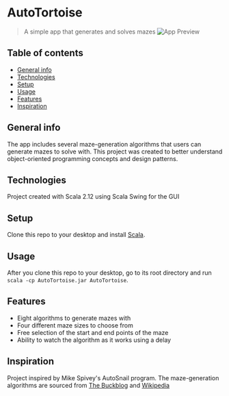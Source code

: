 # AutoTortoise
> A simple app that generates and solves mazes
![App Preview](https://i.imgur.com/JzhCNXE.png)

## Table of contents
* [General info](#general-info)
* [Technologies](#technologies)
* [Setup](#setup)
* [Usage](#usage)
* [Features](#features)
* [Inspiration](#inspiration)

## General info
The app includes several maze-generation algorithms that users can generate mazes to solve with. This project was created to better understand object-oriented programming concepts and design patterns.

## Technologies
Project created with Scala 2.12 using Scala Swing for the GUI

## Setup
Clone this repo to your desktop and install [Scala](https://www.scala-lang.org/download/).

## Usage
After you clone this repo to your desktop, go to its root directory and run `scala -cp AutoTortoise.jar AutoTortoise`.

## Features
* Eight algorithms to generate mazes with
* Four different maze sizes to choose from
* Free selection of the start and end points of the maze
* Ability to watch the algorithm as it works using a delay

## Inspiration
Project inspired by Mike Spivey's AutoSnail program. The maze-generation algorithms are sourced from [The Buckblog](http://weblog.jamisbuck.org/2011/2/7/maze-generation-algorithm-recap) and [Wikipedia](https://en.wikipedia.org/wiki/Maze_generation_algorithm)